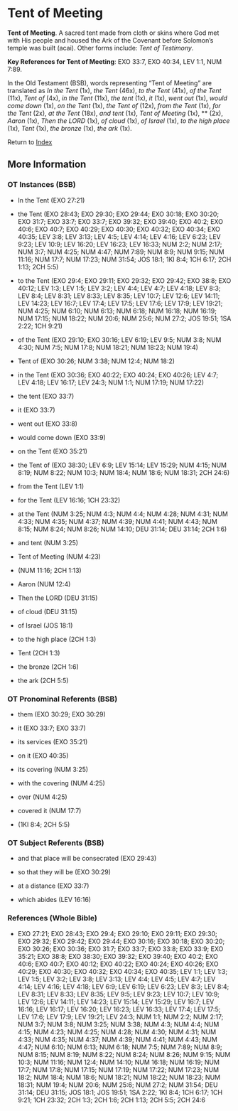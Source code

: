 # Tent of Meeting
**Tent of Meeting**. 
A sacred tent made from cloth or skins where God met with His people and housed the Ark of the Covenant before Solomon’s temple was built (acai). 
Other forms include: 
*Tent of Testimony*. 


**Key References for Tent of Meeting**: 
EXO 33:7, EXO 40:34, LEV 1:1, NUM 7:89. 


In the Old Testament (BSB), words representing “Tent of Meeting” are translated as 
*In the Tent* (1x), *the Tent* (46x), *to the Tent* (41x), *of the Tent* (11x), *Tent of* (4x), *in the Tent* (11x), *the tent* (1x), *it* (1x), *went out* (1x), *would come down* (1x), *on the Tent* (1x), *the Tent of* (12x), *from the Tent* (1x), *for the Tent* (2x), *at the Tent* (18x), *and tent* (1x), *Tent of Meeting* (1x), ** (2x), *Aaron* (1x), *Then the LORD* (1x), *of cloud* (1x), *of Israel* (1x), *to the high place* (1x), *Tent* (1x), *the bronze* (1x), *the ark* (1x). 




Return to [Index](00-Index.md)

## More Information

### OT Instances (BSB)

* In the Tent (EXO 27:21)

* the Tent (EXO 28:43; EXO 29:30; EXO 29:44; EXO 30:18; EXO 30:20; EXO 31:7; EXO 33:7; EXO 33:7; EXO 39:32; EXO 39:40; EXO 40:2; EXO 40:6; EXO 40:7; EXO 40:29; EXO 40:30; EXO 40:32; EXO 40:34; EXO 40:35; LEV 3:8; LEV 3:13; LEV 4:5; LEV 4:14; LEV 4:16; LEV 6:23; LEV 9:23; LEV 10:9; LEV 16:20; LEV 16:23; LEV 16:33; NUM 2:2; NUM 2:17; NUM 3:7; NUM 4:25; NUM 4:47; NUM 7:89; NUM 8:9; NUM 9:15; NUM 11:16; NUM 17:7; NUM 17:23; NUM 31:54; JOS 18:1; 1KI 8:4; 1CH 6:17; 2CH 1:13; 2CH 5:5)

* to the Tent (EXO 29:4; EXO 29:11; EXO 29:32; EXO 29:42; EXO 38:8; EXO 40:12; LEV 1:3; LEV 1:5; LEV 3:2; LEV 4:4; LEV 4:7; LEV 4:18; LEV 8:3; LEV 8:4; LEV 8:31; LEV 8:33; LEV 8:35; LEV 10:7; LEV 12:6; LEV 14:11; LEV 14:23; LEV 16:7; LEV 17:4; LEV 17:5; LEV 17:6; LEV 17:9; LEV 19:21; NUM 4:25; NUM 6:10; NUM 6:13; NUM 6:18; NUM 16:18; NUM 16:19; NUM 17:15; NUM 18:22; NUM 20:6; NUM 25:6; NUM 27:2; JOS 19:51; 1SA 2:22; 1CH 9:21)

* of the Tent (EXO 29:10; EXO 30:16; LEV 6:19; LEV 9:5; NUM 3:8; NUM 4:30; NUM 7:5; NUM 17:8; NUM 18:21; NUM 18:23; NUM 19:4)

* Tent of (EXO 30:26; NUM 3:38; NUM 12:4; NUM 18:2)

* in the Tent (EXO 30:36; EXO 40:22; EXO 40:24; EXO 40:26; LEV 4:7; LEV 4:18; LEV 16:17; LEV 24:3; NUM 1:1; NUM 17:19; NUM 17:22)

* the tent (EXO 33:7)

* it (EXO 33:7)

* went out (EXO 33:8)

* would come down (EXO 33:9)

* on the Tent (EXO 35:21)

* the Tent of (EXO 38:30; LEV 6:9; LEV 15:14; LEV 15:29; NUM 4:15; NUM 8:19; NUM 8:22; NUM 10:3; NUM 18:4; NUM 18:6; NUM 18:31; 2CH 24:6)

* from the Tent (LEV 1:1)

* for the Tent (LEV 16:16; 1CH 23:32)

* at the Tent (NUM 3:25; NUM 4:3; NUM 4:4; NUM 4:28; NUM 4:31; NUM 4:33; NUM 4:35; NUM 4:37; NUM 4:39; NUM 4:41; NUM 4:43; NUM 8:15; NUM 8:24; NUM 8:26; NUM 14:10; DEU 31:14; DEU 31:14; 2CH 1:6)

* and tent (NUM 3:25)

* Tent of Meeting (NUM 4:23)

*  (NUM 11:16; 2CH 1:13)

* Aaron (NUM 12:4)

* Then the LORD (DEU 31:15)

* of cloud (DEU 31:15)

* of Israel (JOS 18:1)

* to the high place (2CH 1:3)

* Tent (2CH 1:3)

* the bronze (2CH 1:6)

* the ark (2CH 5:5)



### OT Pronominal Referents (BSB)

* them (EXO 30:29; EXO 30:29)

* it (EXO 33:7; EXO 33:7)

* its services (EXO 35:21)

* on it (EXO 40:35)

* its covering (NUM 3:25)

* with the covering (NUM 4:25)

* over (NUM 4:25)

* covered it (NUM 17:7)

*  (1KI 8:4; 2CH 5:5)



### OT Subject Referents (BSB)

* and that place will be consecrated (EXO 29:43)

* so that they will be (EXO 30:29)

* at a distance (EXO 33:7)

* which abides (LEV 16:16)



### References (Whole Bible)

* EXO 27:21; EXO 28:43; EXO 29:4; EXO 29:10; EXO 29:11; EXO 29:30; EXO 29:32; EXO 29:42; EXO 29:44; EXO 30:16; EXO 30:18; EXO 30:20; EXO 30:26; EXO 30:36; EXO 31:7; EXO 33:7; EXO 33:8; EXO 33:9; EXO 35:21; EXO 38:8; EXO 38:30; EXO 39:32; EXO 39:40; EXO 40:2; EXO 40:6; EXO 40:7; EXO 40:12; EXO 40:22; EXO 40:24; EXO 40:26; EXO 40:29; EXO 40:30; EXO 40:32; EXO 40:34; EXO 40:35; LEV 1:1; LEV 1:3; LEV 1:5; LEV 3:2; LEV 3:8; LEV 3:13; LEV 4:4; LEV 4:5; LEV 4:7; LEV 4:14; LEV 4:16; LEV 4:18; LEV 6:9; LEV 6:19; LEV 6:23; LEV 8:3; LEV 8:4; LEV 8:31; LEV 8:33; LEV 8:35; LEV 9:5; LEV 9:23; LEV 10:7; LEV 10:9; LEV 12:6; LEV 14:11; LEV 14:23; LEV 15:14; LEV 15:29; LEV 16:7; LEV 16:16; LEV 16:17; LEV 16:20; LEV 16:23; LEV 16:33; LEV 17:4; LEV 17:5; LEV 17:6; LEV 17:9; LEV 19:21; LEV 24:3; NUM 1:1; NUM 2:2; NUM 2:17; NUM 3:7; NUM 3:8; NUM 3:25; NUM 3:38; NUM 4:3; NUM 4:4; NUM 4:15; NUM 4:23; NUM 4:25; NUM 4:28; NUM 4:30; NUM 4:31; NUM 4:33; NUM 4:35; NUM 4:37; NUM 4:39; NUM 4:41; NUM 4:43; NUM 4:47; NUM 6:10; NUM 6:13; NUM 6:18; NUM 7:5; NUM 7:89; NUM 8:9; NUM 8:15; NUM 8:19; NUM 8:22; NUM 8:24; NUM 8:26; NUM 9:15; NUM 10:3; NUM 11:16; NUM 12:4; NUM 14:10; NUM 16:18; NUM 16:19; NUM 17:7; NUM 17:8; NUM 17:15; NUM 17:19; NUM 17:22; NUM 17:23; NUM 18:2; NUM 18:4; NUM 18:6; NUM 18:21; NUM 18:22; NUM 18:23; NUM 18:31; NUM 19:4; NUM 20:6; NUM 25:6; NUM 27:2; NUM 31:54; DEU 31:14; DEU 31:15; JOS 18:1; JOS 19:51; 1SA 2:22; 1KI 8:4; 1CH 6:17; 1CH 9:21; 1CH 23:32; 2CH 1:3; 2CH 1:6; 2CH 1:13; 2CH 5:5; 2CH 24:6




